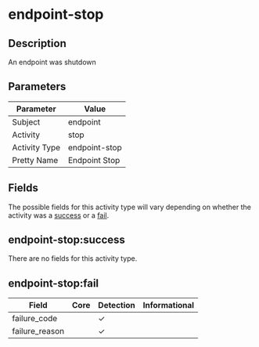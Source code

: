 endpoint-stop
=============

Description
-----------
An endpoint was shutdown

Parameters
----------
| Parameter     | Value         |
| ------------- | ------------- |
| Subject       | endpoint      |
| Activity      | stop          |
| Activity Type | endpoint-stop |
| Pretty Name   | Endpoint Stop |


Fields
------

The possible fields for this activity type will vary depending on whether the activity was a [success](#endpoint-stopsuccess) or a [fail](#endpoint-stopfail).


endpoint-stop:success
---------------------

There are no fields for this activity type.


endpoint-stop:fail
------------------

| Field          | Core | Detection | Informational |
| -------------- | ---- | --------- | ------------- |
| failure_code   |      | &#10003;  |               |
| failure_reason |      | &#10003;  |               |